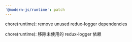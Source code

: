 ```yaml
---
'@modern-js/runtime': patch
---
```


chore(runtime): remove unused redux-logger dependencies

chore(runtime): 移除未使用的 redux-logger 依赖
